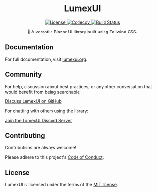 <h1 align="center">LumexUI</h1>

<p align="center">
  <a href="https://github.com/LumexUI/lumexui/blob/main/LICENSE">
    <img src="https://img.shields.io/github/license/LumexUI/lumexui" alt="License">
  </a>
  <a href="https://codecov.io/gh/LumexUI/lumexui"> 
   <img src="https://codecov.io/gh/LumexUI/lumexui/graph/badge.svg?token=B2QPPNLZYJ" alt="Codecov">
  </a>
  <a href="https://github.com/LumexUI/lumexui/actions">
    <img src="https://img.shields.io/github/actions/workflow/status/LumexUI/lumexui/build-test.yml" alt="Build Status">
  </a>
</p>

<p align="center">
  🚀 A versatile Blazor UI library built using Tailwind CSS.
</p>

## Documentation

For full documentation, visit [lumexui.org](https://lumexui.org).

## Community

For help, discussion about best practices, or any other conversation that would benefit from being searchable:

[Discuss LumexUI on GitHub](https://github.com/LumexUI/lumexui/discussions)

For chatting with others using the library:

[Join the LumexUI Discord Server](https://discord.gg/e2QNPByQ)

## Contributing

Contributions are always welcome!

Please adhere to this project's [Code of Conduct](https://github.com/LumexUI/lumexui/blob/main/CODE_OF_CONDUCT.md).

## License

LumexUI is licensed under the terms of the [MIT license](https://github.com/LumexUI/lumex-ui/blob/main/LICENSE).
